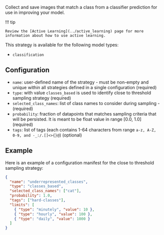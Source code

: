 Collect and save images that match a class from a classifier prediction for use in improving your model.

!!! tip

    Review the [Active Learning](../active_learning) page for more information about how to use active learning.

This strategy is available for the following model types:

- `classification`

## Configuration

- `name`: user-defined name of the strategy - must be non-empty and unique within all strategies defined in a
  single configuration (required)
- `type`: with value `classes_based` is used to identify close to threshold sampling strategy (required)
- `selected_class_names`: list of class names to consider during sampling - (required)
- `probability`: fraction of datapoints that matches sampling criteria that will be persisted. It is meant to be float
  value in range [0.0, 1.0] (required)
- `tags`: list of tags (each contains 1-64 characters from range `a-z, A-Z, 0-9, and -_:/.[]<>{}@`) (optional)

## Example

Here is an example of a configuration manifest for the close to threshold sampling strategy:

```json
{
  "name": "underrepresented_classes",
  "type": "classes_based",
  "selected_class_names": ["cat"],
  "probability": 1.0,
  "tags": ["hard-classes"],
  "limits": [
    { "type": "minutely", "value": 10 },
    { "type": "hourly", "value": 100 },
    { "type": "daily", "value": 1000 }
  ]
}
```

